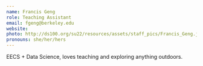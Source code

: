 ```yaml
---
name: Francis Geng
role: Teaching Assistant
email: fgeng@berkeley.edu
website: 
photo: http://ds100.org/su22/resources/assets/staff_pics/Francis_Geng.jpg
pronouns: she/her/hers
---
```

EECS + Data Science, loves teaching and exploring anything outdoors.